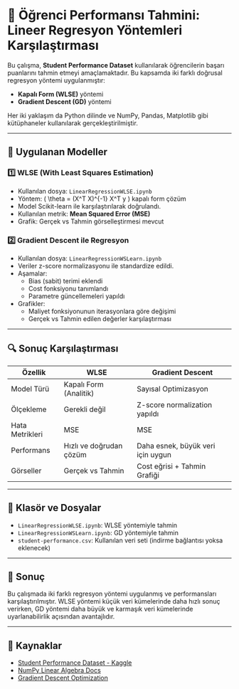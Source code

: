 # 📘 Öğrenci Performansı Tahmini: Lineer Regresyon Yöntemleri Karşılaştırması

Bu çalışma, **Student Performance Dataset** kullanılarak öğrencilerin başarı puanlarını tahmin etmeyi amaçlamaktadır. Bu kapsamda iki farklı doğrusal regresyon yöntemi uygulanmıştır:

- **Kapalı Form (WLSE)** yöntemi
- **Gradient Descent (GD)** yöntemi

Her iki yaklaşım da Python dilinde ve NumPy, Pandas, Matplotlib gibi kütüphaneler kullanılarak gerçekleştirilmiştir.

---

## 🧪 Uygulanan Modeller

### 1️⃣ WLSE (With Least Squares Estimation)
- Kullanılan dosya: `LinearRegressionWLSE.ipynb`
- Yöntem: \( \theta = (X^T X)^{-1} X^T y \) kapalı form çözüm
- Model Scikit-learn ile karşılaştırılarak doğrulandı.
- Kullanılan metrik: **Mean Squared Error (MSE)**
- Grafik: Gerçek vs Tahmin görselleştirmesi mevcut

### 2️⃣ Gradient Descent ile Regresyon
- Kullanılan dosya: `LinearRegressionWSLearn.ipynb`
- Veriler z-score normalizasyonu ile standardize edildi.
- Aşamalar:
  - Bias (sabit) terimi eklendi
  - Cost fonksiyonu tanımlandı
  - Parametre güncellemeleri yapıldı
- Grafikler:
  - Maliyet fonksiyonunun iterasyonlara göre değişimi
  - Gerçek vs Tahmin edilen değerler karşılaştırması

---

## 🔍 Sonuç Karşılaştırması

| Özellik           | WLSE                         | Gradient Descent                |
|------------------|------------------------------|----------------------------------|
| Model Türü        | Kapalı Form (Analitik)        | Sayısal Optimizasyon             |
| Ölçekleme         | Gerekli değil                | Z-score normalization yapıldı    |
| Hata Metrikleri   | MSE                          | MSE                              |
| Performans        | Hızlı ve doğrudan çözüm      | Daha esnek, büyük veri için uygun |
| Görseller         | Gerçek vs Tahmin            | Cost eğrisi + Tahmin Grafiği     |

---

## 📁 Klasör ve Dosyalar

- `LinearRegressionWLSE.ipynb`: WLSE yöntemiyle tahmin
- `LinearRegressionWSLearn.ipynb`: GD yöntemiyle tahmin
- `student-performance.csv`: Kullanılan veri seti (indirme bağlantısı yoksa eklenecek)

---

## 🏁 Sonuç

Bu çalışmada iki farklı regresyon yöntemi uygulanmış ve performansları karşılaştırılmıştır. WLSE yöntemi küçük veri kümelerinde daha hızlı sonuç verirken, GD yöntemi daha büyük ve karmaşık veri kümelerinde uyarlanabilirlik açısından avantajlıdır.

---

## 🔗 Kaynaklar

- [Student Performance Dataset - Kaggle](https://www.kaggle.com/datasets/jessemostipak/student-performance)
- [NumPy Linear Algebra Docs](https://numpy.org/doc/stable/reference/routines.linalg.html)
- [Gradient Descent Optimization](https://towardsdatascience.com/linear-regression-using-gradient-descent-97a6c8700931)
